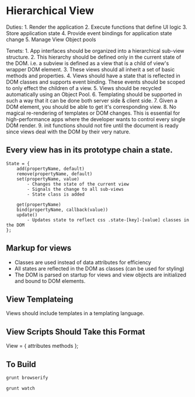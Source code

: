 Hierarchical View
=================

Duties:
    1. Render the application
    2. Execute functions that define UI logic
    3. Store application state
    4. Provide event bindings for application state change
    5. Manage View Object pools

Tenets: 
    1. App interfaces should be organized into a hierarchical sub-view structure.
    2. This hierarchy should be defined only in the current state of the DOM.  i.e. a subview is defined as a view that is a child of view's wrapper DOM element.
    3. These views should all inherit a set of basic methods and properties.
    4. Views should have a state that is reflected in DOM classes and supports event binding.  These events should be scoped to only effect the children of a view.
    5. Views should be recycled automatically using an Object Pool.
    6. Templating should be supported in such a way that it can be done both server side & client side.
    7. Given a DOM element, you should be able to get it's corresponding view.
    8. No magical re-rendering of templates or DOM changes.  This is essential for high-performance apps where the developer wants to control every single DOM render.
    9. init functions should not fire until the document is ready since views deal with the DOM by their very nature.

Every view has in its prototype chain a state.
----------------------------------------------

    State = {
        add(propertyName, default)
        remove(propertyName, default)
        set(propertyName, value)
            - Changes the state of the current view
            - Signals the change to all sub-views
            - State class is added

        get(propertyName)
        bind(propertyName, callback(value))
        update()
            - Updates state to reflect css .state-[key]-[value] classes in the DOM
    };

Markup for views
----------------

<div class='view view-app state-pane-page'>
    <div class='view view-signin'></div>
    <div class='view view-page'>
        <div class='view view-toolbar'></div>
    </div>
</div>

- Classes are used instead of data attributes for efficiency
- All states are reflected in the DOM as classes (can be used for styling)
- The DOM is parsed on startup for views and view objects are initialized and bound to DOM elements.

View Templateing
----------------

Views should include templates in a templating language.


View Scripts Should Take this Format
------------------------------------

View = {
    attributes
    methods
};

To Build
----------------

```bash
grunt browserify
```

```bash
grunt watch
```


